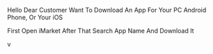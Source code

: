 Hello Dear Customer Want To Download An App For Your PC Android Phone, Or Your iOS 

First Open iMarket 
After That Search App Name And Download It

v
